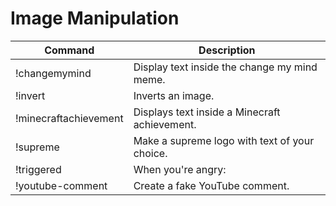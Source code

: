 # Image Manipulation

| Command               | Description                                   |
|-----------------------|-----------------------------------------------|
| !changemymind         | Display text inside the change my mind meme.  |
| !invert               | Inverts an image.                             |
| !minecraftachievement | Displays text inside a Minecraft achievement. |
| !supreme              | Make a supreme logo with text of your choice. |
| !triggered            | When you're angry:                            |
| !youtube-comment      | Create a fake YouTube comment.                |
